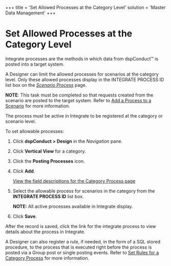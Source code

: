 +++
title = 'Set Allowed Processes at the Category Level'
solution = 'Master Data Management'
+++

# Set Allowed Processes at the Category Level

Integrate processes are the methods in which data from dspConduct™ is
posted into a target system.

A Designer can limit the allowed processes for scenarios at the category
level. Only these allowed processes display in the INTEGRATE PROCESS ID
list box on the <span style="font-style: italic;">[Scenario
Process](../Page_Desc/Scenario_Process)</span> page.

<span style="font-weight: bold;">NOTE</span>: This task must be
completed so that requests created from the scenario are posted to the
target system. Refer to [Add a Process to a
Scenario](Add_an_Integrate_Process_to_a_Scenario) for more
information.

The process must be active in Integrate to be registered at the category
or scenario level.

To set allowable processes:

1.  Click <span style="font-weight: bold;">dspConduct \> Design</span>
    in the <span style="font-style: italic;">Navigation</span> pane.

2.  Click <span style="font-weight: bold;">Vertical View</span> for a
    category.

3.  Click the <span style="font-weight: bold;">Posting Processes</span>
    icon.

4.  Click <span style="font-weight: bold;">Add</span>.
    
    [View the field descriptions for the Category Process
    page](../Page_Desc/Category_Process)

5.  Select the allowable process for scenarios in the category from
    the<span style="font-weight: bold;"> INTEGRATE PROCESS ID</span>
    list box.
    
    **NOTE:** All active processes available in Integrate display.

6.  Click <span style="font-weight: bold;">Save</span>.

After the record is saved, click the link for the integrate process to
view details about the process in Integrate.

A Designer can also register a rule, if needed, in the form of a SQL
stored procedure, to the process that is executed right before the
process is posted via a Group post or single posting events. Refer to
[Set Rules for a Category Process](Set_Rules_for_a_Category_Process)
for more information.
